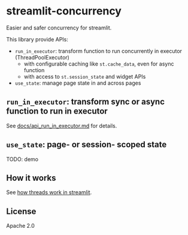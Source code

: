 # streamlit-concurrency

Easier and safer concurrency for streamlit.

This library provide APIs:

- `run_in_executor`: transform function to run concurrently in executor (ThreadPoolExecutor)
    - with configurable caching like `st.cache_data`, even for async function
    - with access to `st.session_state` and widget APIs
- `use_state`: manage page state in and across pages

## `run_in_executor`: transform sync or async function to run in executor

See [docs/api_run_in_executor.md](docs/api_run_in_executor.md) for details.

## `use_state`: page- or session- scoped state

TODO: demo


## How it works

See [how threads work in streamlit](https://docs.streamlit.io/develop/concepts/design/multithreading).

## License

Apache 2.0